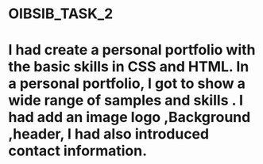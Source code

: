 # OIBSIB_TASK_2
 # I had create a personal portfolio with the basic skills in CSS and HTML. In a personal portfolio, I got to show a wide range of samples and skills . I had add an image logo ,Background ,header, I had also introduced contact information.
